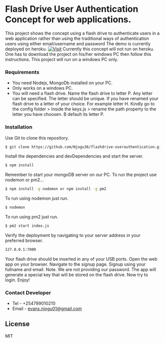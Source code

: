 # Flash Drive User Authentication Concept for web applications. 


This project shows the concept  using a flash drive to authenticate users in a web application rather than using the traditional ways of authentication users using either email/username and password
The demo is currently deployed on heroku.
[![Visit](http://flashdrive-authentication.herokuapp.com/)](http://flashdrive-authentication.herokuapp.com/)
Currently this concept will not run on heroku. One has to download the project on his/her windows PC then follow this instructions.
This project will run on a windows PC only.

### Requirements
 - You need Nodejs, MongoDb installed on your PC.
 - Only works on a windows PC.
 - You will need a flash drive. Name the flash drive to letter P. Any letter can be specified. The letter should be unique.
If you have renamed your flash drive to a letter of your choice. For example letter H. Kindly go to the config folder > Inside the keys.js > rename the path property to the letter you have choosen. B default its letter P.
### Installation

Use Git to clone this repository.
```sh
$ git clone https://github.com/Njogu36/flashdrive-userauthentication.git
```
Install the dependencies and devDependencies and start the server.

```sh
$ npm install
```
Remember to start your mongoDB server on our PC.
To run the project use nodemon or pm2...

```sh
$ npm install -g nodemon or npm install -g pm2
```
To run using nodemon just run.
```sh
$ nodemon
```
To run using pm2 just run.
```sh
$ pm2 start index.js
```

Verify the deployment by navigating to your server address in your preferred browser.

```sh
127.0.0.1:7000
```
Your flash drive should be inserted in any of your USB ports.
Open the web app on your browser.
Navigate to the signup page. Signup using your fullname and email. 
Note. We are not providing our password. The app will generate  a special key that will be stored on the flash drive.
Now try to login. 
Enjoy!
### Contact Developer

 - Tel - +254799010210
 - Email - evans.njogu01@gmail.com

License
----

MIT



